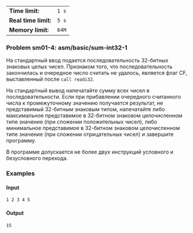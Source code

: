 |                      |       |
|----------------------|-------|
| **Time limit:**      | `1 s` |
| **Real time limit:** | `5 s` |
| **Memory limit:**    | `64M` |


### Problem sm01-4: asm/basic/sum-int32-1

На стандартный ввод подается последовательность 32-битных знаковых целых чисел. Признаком того, что
последовательность закончилась и очередное число считать не удалось, является флаг CF, выставленный
после `call readi32`.

На стандартный вывод напечатайте сумму всех чисел в последовательности. Если при прибавлении
очередного считанного числа к промежуточному значению получается результат, не представимый
32-битным знаковым типом, напечатайте либо максимальное представимое в 32-битном знаковом
целочисленном типе значение (при сложении положительных чисел), либо минимальное представимое в
32-битном знаковом целочисленном типе значение (при сложении отрицательных чисел) и завершите
программу.

В программе допускается не более двух инструкций условного и безусловного перехода.

### Examples

#### Input

    
    
    1 2 3 4 5

#### Output

    
    
    15

